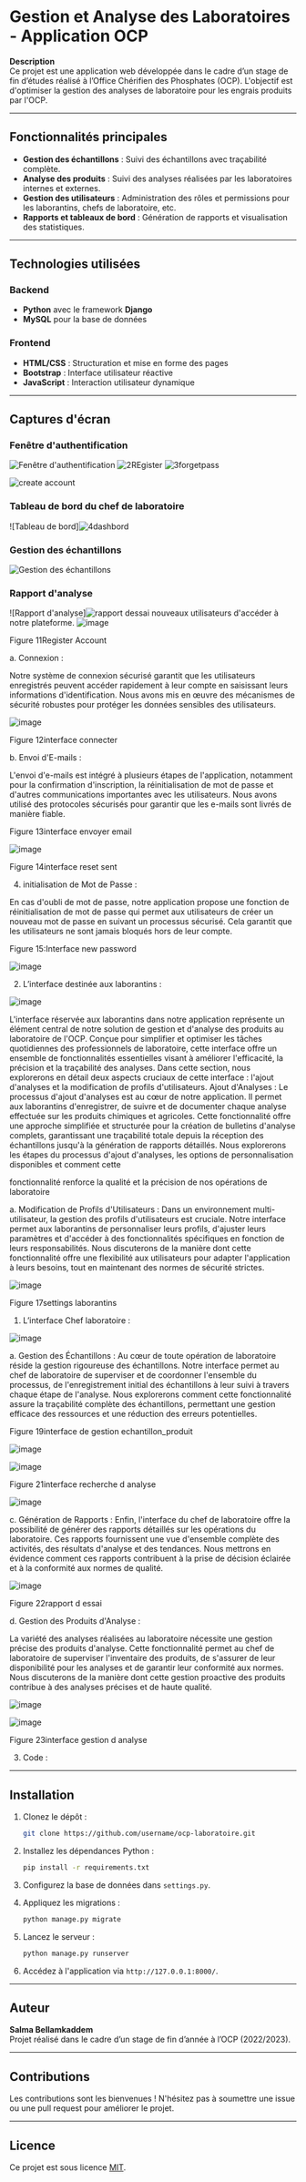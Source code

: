 # Gestion et Analyse des Laboratoires - Application OCP

**Description**  
Ce projet est une application web développée dans le cadre d’un stage de fin d’études réalisé à l’Office Chérifien des Phosphates (OCP). L'objectif est d'optimiser la gestion des analyses de laboratoire pour les engrais produits par l'OCP.

---

## Fonctionnalités principales
- **Gestion des échantillons** : Suivi des échantillons avec traçabilité complète.
- **Analyse des produits** : Suivi des analyses réalisées par les laboratoires internes et externes.
- **Gestion des utilisateurs** : Administration des rôles et permissions pour les laborantins, chefs de laboratoire, etc.
- **Rapports et tableaux de bord** : Génération de rapports et visualisation des statistiques.

---

## Technologies utilisées

### Backend
- **Python** avec le framework **Django**
- **MySQL** pour la base de données

### Frontend
- **HTML/CSS** : Structuration et mise en forme des pages
- **Bootstrap** : Interface utilisateur réactive
- **JavaScript** : Interaction utilisateur dynamique

---

## Captures d'écran

### Fenêtre d'authentification
![Fenêtre d'authentification](images/fenetre_authentification.png)
![2REgister](https://github.com/user-attachments/assets/e4aa2ec6-8364-422f-8b4d-cd3648b21aae)
![3forgetpass](https://github.com/user-attachments/assets/7170fb17-47ed-4ea0-a5fe-d288478d1263)

![create account](https://github.com/user-attachments/assets/5c6731f7-bbda-46e8-8cb8-aea67eb4b10d)

### Tableau de bord du chef de laboratoire
![Tableau de bord]![4dashbord](https://github.com/user-attachments/assets/72594901-d0c7-40ef-952b-5ecfb7062e7d)


### Gestion des échantillons
![Gestion des échantillons](images/gestion_echantillons.png)

### Rapport d'analyse
![Rapport d'analyse]![rapport dessai](https://github.com/user-attachments/assets/98045e66-6012-460c-85b6-4547b6f40e45)
nouveaux utilisateurs d'accéder à notre plateforme.
![image](https://github.com/user-attachments/assets/f7eaf651-dd7f-461a-8bc8-0ff92371f33e)

Figure 11Register Account


a.	Connexion :

Notre système de connexion sécurisé garantit que les utilisateurs enregistrés peuvent accéder rapidement à leur compte en saisissant leurs informations d'identification. Nous avons mis en œuvre des mécanismes de sécurité robustes pour protéger les données sensibles des utilisateurs.
 

 ![image](https://github.com/user-attachments/assets/054cbf6d-d907-4f18-a00c-c54c8ade252f)

Figure 12interface connecter

b.	Envoi d'E-mails :

L'envoi d'e-mails est intégré à plusieurs étapes de l'application, notamment pour la confirmation d'inscription, la réinitialisation de mot de passe et d'autres communications importantes avec les utilisateurs. Nous avons utilisé des protocoles sécurisés pour garantir que les e-mails sont livrés de manière fiable.
 

 
Figure 13interface envoyer email

![image](https://github.com/user-attachments/assets/365f999e-3443-4423-9a0d-10af17c48715)



Figure 14interface reset sent

4. initialisation de Mot de Passe :

En cas d'oubli de mot de passe, notre application propose une fonction de réinitialisation de mot de passe qui permet aux utilisateurs de créer un nouveau mot de passe en suivant un processus sécurisé. Cela garantit que les utilisateurs ne sont jamais bloqués hors de leur compte.

 

 
Figure 15:Interface new password



![image](https://github.com/user-attachments/assets/84a27271-533d-4647-b335-91f172b5b6a4)




2.	L’interface destinée aux laborantins :


![image](https://github.com/user-attachments/assets/1938fefc-36ca-4dd8-b383-9051889316b4)

L'interface réservée aux laborantins dans notre application représente un élément central de notre solution de gestion et d'analyse des produits au laboratoire de l'OCP. Conçue pour simplifier et optimiser les tâches quotidiennes des professionnels de laboratoire, cette interface offre un ensemble de fonctionnalités essentielles visant à améliorer l'efficacité, la précision et la traçabilité des analyses. Dans cette section, nous explorerons en détail deux aspects cruciaux de cette interface : l'ajout d'analyses et la modification de profils d'utilisateurs.
Ajout d'Analyses :
Le processus d'ajout d'analyses est au cœur de notre application. Il permet aux laborantins d'enregistrer, de suivre et de documenter chaque analyse effectuée sur les produits chimiques et agricoles. Cette fonctionnalité offre une approche simplifiée et structurée pour la création de bulletins d'analyse complets, garantissant une traçabilité totale depuis la réception des échantillons jusqu'à la génération de rapports détaillés. Nous explorerons les étapes du processus d'ajout d'analyses, les options de personnalisation disponibles et comment cette
 
fonctionnalité renforce la qualité et la précision de nos opérations de laboratoire

a.	Modification de Profils d'Utilisateurs :
Dans un environnement multi-utilisateur, la gestion des profils d'utilisateurs est cruciale. Notre interface permet aux laborantins de personnaliser leurs profils, d'ajuster leurs paramètres et d'accéder à des fonctionnalités spécifiques en fonction de leurs responsabilités. Nous discuterons de la manière dont cette fonctionnalité offre une flexibilité aux utilisateurs pour adapter l'application à leurs besoins, tout en maintenant des normes de sécurité strictes.






![image](https://github.com/user-attachments/assets/349e8fc6-2142-4d26-ac74-3c64b7f2c708)




















Figure 17settings laborantins


1.	L’interface Chef laboratoire :



 ![image](https://github.com/user-attachments/assets/8dcc4290-81cf-4f72-a872-a9ad77ccaf3b)




a.	Gestion des Échantillons :
Au cœur de toute opération de laboratoire réside la gestion rigoureuse des échantillons. Notre interface permet au chef de laboratoire de superviser et de coordonner l'ensemble du processus, de l'enregistrement initial des échantillons à leur suivi à travers chaque étape de l'analyse. Nous explorerons comment cette fonctionnalité assure la traçabilité complète des échantillons, permettant une gestion efficace des ressources et une réduction des erreurs potentielles.

Figure 19interface de gestion echantillon_produit




![image](https://github.com/user-attachments/assets/d1e80c4e-0838-4fb8-9263-6167fec79d63)

 

![image](https://github.com/user-attachments/assets/d3f4a3e6-ddf5-4653-a052-538e942bab97)



 
Figure 21interface recherche d analyse

![image](https://github.com/user-attachments/assets/14d953db-320f-4d89-8b78-96dfb941c396)


c.	Génération de Rapports :
Enfin, l'interface du chef de laboratoire offre la possibilité de générer des rapports détaillés sur les opérations du laboratoire. Ces rapports fournissent une vue d'ensemble complète des activités, des résultats d'analyse et des tendances. Nous mettrons en évidence comment ces rapports contribuent à la prise de décision éclairée et à la conformité aux normes de qualité.

 ![image](https://github.com/user-attachments/assets/4e4de367-a88e-4084-b99d-265c8ebf0a5b)



 




Figure 22rapport d essai



d.	Gestion des Produits d'Analyse :

La variété des analyses réalisées au laboratoire nécessite une gestion précise des produits d'analyse. Cette fonctionnalité permet au chef de laboratoire de superviser l'inventaire des produits, de s'assurer de leur disponibilité pour les analyses et de garantir leur conformité aux normes. Nous discuterons de la manière dont cette gestion proactive des produits contribue à des analyses précises et de haute qualité.
 

![image](https://github.com/user-attachments/assets/a335e095-8581-4873-ae28-d70bf3baa926)

 

![image](https://github.com/user-attachments/assets/c0e74d0a-62ba-48b6-83d1-c60624b89fe2)

Figure 23interface gestion d analyse

































3.	Code :








---

## Installation

1. Clonez le dépôt :
   ```bash
   git clone https://github.com/username/ocp-laboratoire.git
   ```

2. Installez les dépendances Python :
   ```bash
   pip install -r requirements.txt
   ```

3. Configurez la base de données dans `settings.py`.

4. Appliquez les migrations :
   ```bash
   python manage.py migrate
   ```

5. Lancez le serveur :
   ```bash
   python manage.py runserver
   ```

6. Accédez à l'application via `http://127.0.0.1:8000/`.

---

## Auteur
**Salma Bellamkaddem**  
Projet réalisé dans le cadre d’un stage de fin d’année à l’OCP (2022/2023).

---

## Contributions
Les contributions sont les bienvenues ! N'hésitez pas à soumettre une issue ou une pull request pour améliorer le projet.

---

## Licence
Ce projet est sous licence [MIT](LICENSE).
